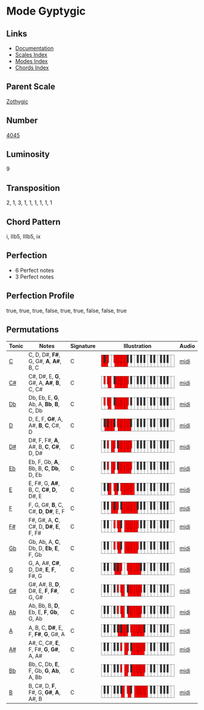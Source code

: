 # Mode Gyptygic

## Links

- [Documentation](README.md)
- [Scales Index](Scales.md)
- [Modes Index](Modes.md)
- [Chords Index](Chords.md)

## Parent Scale

[Zothygic](ScaleZothygic.md)

## Number

[4045](https://ianring.com/musictheory/scales/4045)

## Luminosity

9

## Transposition

2, 1, 3, 1, 1, 1, 1, 1, 1

## Chord Pattern

i, IIb5, IIIb5, ix

## Perfection

- 6 Perfect notes
- 3 Perfect notes

## Perfection Profile

true, true, true, false, true, true, false, false, true

## Permutations

| Tonic | Notes | Signature | Illustration | Audio |
|-------|-------|-----------|--------------|-------|
| [C](ModeCNaturalGyptygic.md) | C, D, D#, **F#**, G, G#, **A**, **A#**, B, C | C | ![CNaturalGyptygic](ModeCNaturalGyptygic.png) | [midi](https://github.com/edipermadi/music/blob/main/docs/ModeCNaturalGyptygic.mid?raw=true) |
| [C#](ModeCSharpGyptygic.md) | C#, D#, E, **G**, G#, A, **A#**, **B**, C, C# | C | ![CSharpGyptygic](ModeCSharpGyptygic.png) | [midi](https://github.com/edipermadi/music/blob/main/docs/ModeCSharpGyptygic.mid?raw=true) |
| [Db](ModeDFlatGyptygic.md) | Db, Eb, E, **G**, Ab, A, **Bb**, **B**, C, Db | C | ![DFlatGyptygic](ModeDFlatGyptygic.png) | [midi](https://github.com/edipermadi/music/blob/main/docs/ModeDFlatGyptygic.mid?raw=true) |
| [D](ModeDNaturalGyptygic.md) | D, E, F, **G#**, A, A#, **B**, **C**, C#, D | C | ![DNaturalGyptygic](ModeDNaturalGyptygic.png) | [midi](https://github.com/edipermadi/music/blob/main/docs/ModeDNaturalGyptygic.mid?raw=true) |
| [D#](ModeDSharpGyptygic.md) | D#, F, F#, **A**, A#, B, **C**, **C#**, D, D# | C | ![DSharpGyptygic](ModeDSharpGyptygic.png) | [midi](https://github.com/edipermadi/music/blob/main/docs/ModeDSharpGyptygic.mid?raw=true) |
| [Eb](ModeEFlatGyptygic.md) | Eb, F, Gb, **A**, Bb, B, **C**, **Db**, D, Eb | C | ![EFlatGyptygic](ModeEFlatGyptygic.png) | [midi](https://github.com/edipermadi/music/blob/main/docs/ModeEFlatGyptygic.mid?raw=true) |
| [E](ModeENaturalGyptygic.md) | E, F#, G, **A#**, B, C, **C#**, **D**, D#, E | C | ![ENaturalGyptygic](ModeENaturalGyptygic.png) | [midi](https://github.com/edipermadi/music/blob/main/docs/ModeENaturalGyptygic.mid?raw=true) |
| [F](ModeFNaturalGyptygic.md) | F, G, G#, **B**, C, C#, **D**, **D#**, E, F | C | ![FNaturalGyptygic](ModeFNaturalGyptygic.png) | [midi](https://github.com/edipermadi/music/blob/main/docs/ModeFNaturalGyptygic.mid?raw=true) |
| [F#](ModeFSharpGyptygic.md) | F#, G#, A, **C**, C#, D, **D#**, **E**, F, F# | C | ![FSharpGyptygic](ModeFSharpGyptygic.png) | [midi](https://github.com/edipermadi/music/blob/main/docs/ModeFSharpGyptygic.mid?raw=true) |
| [Gb](ModeGFlatGyptygic.md) | Gb, Ab, A, **C**, Db, D, **Eb**, **E**, F, Gb | C | ![GFlatGyptygic](ModeGFlatGyptygic.png) | [midi](https://github.com/edipermadi/music/blob/main/docs/ModeGFlatGyptygic.mid?raw=true) |
| [G](ModeGNaturalGyptygic.md) | G, A, A#, **C#**, D, D#, **E**, **F**, F#, G | C | ![GNaturalGyptygic](ModeGNaturalGyptygic.png) | [midi](https://github.com/edipermadi/music/blob/main/docs/ModeGNaturalGyptygic.mid?raw=true) |
| [G#](ModeGSharpGyptygic.md) | G#, A#, B, **D**, D#, E, **F**, **F#**, G, G# | C | ![GSharpGyptygic](ModeGSharpGyptygic.png) | [midi](https://github.com/edipermadi/music/blob/main/docs/ModeGSharpGyptygic.mid?raw=true) |
| [Ab](ModeAFlatGyptygic.md) | Ab, Bb, B, **D**, Eb, E, **F**, **Gb**, G, Ab | C | ![AFlatGyptygic](ModeAFlatGyptygic.png) | [midi](https://github.com/edipermadi/music/blob/main/docs/ModeAFlatGyptygic.mid?raw=true) |
| [A](ModeANaturalGyptygic.md) | A, B, C, **D#**, E, F, **F#**, **G**, G#, A | C | ![ANaturalGyptygic](ModeANaturalGyptygic.png) | [midi](https://github.com/edipermadi/music/blob/main/docs/ModeANaturalGyptygic.mid?raw=true) |
| [A#](ModeASharpGyptygic.md) | A#, C, C#, **E**, F, F#, **G**, **G#**, A, A# | C | ![ASharpGyptygic](ModeASharpGyptygic.png) | [midi](https://github.com/edipermadi/music/blob/main/docs/ModeASharpGyptygic.mid?raw=true) |
| [Bb](ModeBFlatGyptygic.md) | Bb, C, Db, **E**, F, Gb, **G**, **Ab**, A, Bb | C | ![BFlatGyptygic](ModeBFlatGyptygic.png) | [midi](https://github.com/edipermadi/music/blob/main/docs/ModeBFlatGyptygic.mid?raw=true) |
| [B](ModeBNaturalGyptygic.md) | B, C#, D, **F**, F#, G, **G#**, **A**, A#, B | C | ![BNaturalGyptygic](ModeBNaturalGyptygic.png) | [midi](https://github.com/edipermadi/music/blob/main/docs/ModeBNaturalGyptygic.mid?raw=true) |
